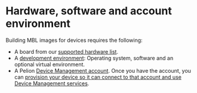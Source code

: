 # Hardware, software and account environment

Building MBL images for devices requires the following:

* A board from our [supported hardware list](../first-image/hardware.html).
* A [development environment](../first-image/development-environment.html): Operating system, software and an optional virtual environment.
* A Pelion [Device Management account](https://os.mbed.com/account/login/). Once you have the account, you can [provision your device so it can connect to that account and use Device Management services](../first-image/pelion-device-management-accounts-and-certificates.html).
